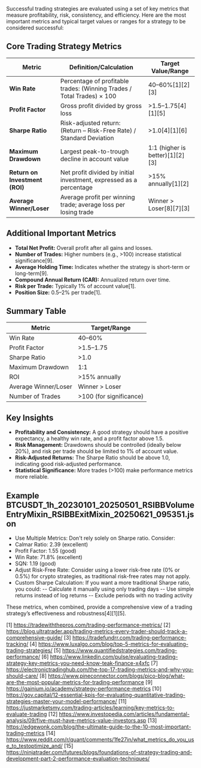 Successful trading strategies are evaluated using a set of key metrics that measure profitability, risk, consistency, and efficiency. Here are the most important metrics and typical target values or ranges for a strategy to be considered successful:

## Core Trading Strategy Metrics

| Metric                | Definition/Calculation                                                                 | Target Value/Range         |
|-----------------------|---------------------------------------------------------------------------------------|----------------------------|
| **Win Rate**          | Percentage of profitable trades: (Winning Trades / Total Trades) × 100                | 40–60%[1][2][3]            |
| **Profit Factor**     | Gross profit divided by gross loss                                                    | >1.5–1.75[4][1][5]         |
| **Sharpe Ratio**      | Risk-adjusted return: (Return – Risk-Free Rate) / Standard Deviation                  | >1.0[4][1][6]              |
| **Maximum Drawdown**  | Largest peak-to-trough decline in account value                                       | 1:1 (higher is better)[1][2][3] |
| **Return on Investment (ROI)** | Net profit divided by initial investment, expressed as a percentage               | >15% annually[1][2]        |
| **Average Winner/Loser** | Average profit per winning trade; average loss per losing trade                   | Winner > Loser[8][7][3]    |

## Additional Important Metrics

- **Total Net Profit:** Overall profit after all gains and losses.
- **Number of Trades:** Higher numbers (e.g., >100) increase statistical significance[9].
- **Average Holding Time:** Indicates whether the strategy is short-term or long-term[9].
- **Compound Annual Return (CAR):** Annualized return over time.
- **Risk per Trade:** Typically 1% of account value[1].
- **Position Size:** 0.5–2% per trade[1].

## Summary Table

| Metric                | Target/Range                |
|-----------------------|----------------------------|
| Win Rate              | 40–60%                     |
| Profit Factor         | >1.5–1.75                  |
| Sharpe Ratio          | >1.0                       |
| Maximum Drawdown      | 1:1                       |
| ROI                   | >15% annually              |
| Average Winner/Loser  | Winner > Loser             |
| Number of Trades      | >100 (for significance)    |

## Key Insights

- **Profitability and Consistency:** A good strategy should have a positive expectancy, a healthy win rate, and a profit factor above 1.5.
- **Risk Management:** Drawdowns should be controlled (ideally below 20%), and risk per trade should be limited to 1% of account value.
- **Risk-Adjusted Returns:** The Sharpe Ratio should be above 1.0, indicating good risk-adjusted performance.
- **Statistical Significance:** More trades (>100) make performance metrics more reliable.

## Example BTCUSDT_1h_20230101_20250501_RSIBBVolumeEntryMixin_RSIBBExitMixin_20250621_095351.json

- Use Multiple Metrics: Don't rely solely on Sharpe ratio. Consider:
- Calmar Ratio: 2.39 (excellent)
- Profit Factor: 1.55 (good)
- Win Rate: 71.8% (excellent)
- SQN: 1.19 (good)
- Adjust Risk-Free Rate: Consider using a lower risk-free rate (0% or 0.5%) for crypto strategies, as traditional risk-free rates may not apply.
- Custom Sharpe Calculation: If you want a more traditional Sharpe ratio, you could:
-- Calculate it manually using only trading days
-- Use simple returns instead of log returns
-- Exclude periods with no trading activity


These metrics, when combined, provide a comprehensive view of a trading strategy’s effectiveness and robustness[4][1][5].

[1] https://tradewiththepros.com/trading-performance-metrics/
[2] https://blog.ultratrader.app/trading-metrics-every-trader-should-track-a-comprehensive-guide/
[3] https://tradefundrr.com/trading-performance-tracking/
[4] https://www.luxalgo.com/blog/top-5-metrics-for-evaluating-trading-strategies/
[5] https://www.quantifiedstrategies.com/trading-performance/
[6] https://www.linkedin.com/pulse/evaluating-trading-strategy-key-metrics-you-need-know-teak-finance-x4xfc
[7] https://electronictradinghub.com/the-top-17-trading-metrics-and-why-you-should-care/
[8] https://www.pineconnector.com/blogs/pico-blog/what-are-the-most-popular-metrics-for-trading-performance
[9] https://gainium.io/academy/strategy-performance-metrics
[10] https://gov.capital/12-essential-kpis-for-evaluating-quantitative-trading-strategies-master-your-model-performance/
[11] https://justmarketsmy.com/trading-articles/learning/key-metrics-to-evaluate-trading
[12] https://www.investopedia.com/articles/fundamental-analysis/09/five-must-have-metrics-value-investors.asp
[13] https://edgewonk.com/blog/the-ultimate-guide-to-the-10-most-important-trading-metrics
[14] https://www.reddit.com/r/quant/comments/1fe27in/what_metrics_do_you_use_to_testoptimize_and/
[15] https://ninjatrader.com/futures/blogs/foundations-of-strategy-trading-and-development-part-2-performance-evaluation-techniques/